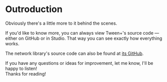 # Outroduction

Obviously there's a little more to it behind the scenes.

If you'd like to know more, you can always view Tween+'s source code — either on GitHub or in Studio. That way you can see exactly how everything works.

The network library's source code can also be found at [its GitHub](https://github.com/AlexanderLindholt/PacketPlus).

If you have any questions or ideas for improvement, let me know, I'll be happy to listen!\
Thanks for reading!
